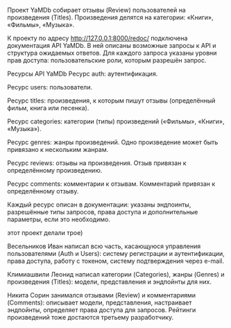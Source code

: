 Проект YaMDb собирает отзывы (Review) пользователей на произведения (Titles). Произведения делятся на категории: «Книги», «Фильмы», «Музыка».

К проекту по адресу http://127.0.0.1:8000/redoc/ подключена документация API YaMDb. В ней описаны возможные запросы к API и структура ожидаемых ответов. Для каждого запроса указаны уровни прав доступа: пользовательские роли, которым разрешён запрос.

Ресурсы API YaMDb Ресурс auth: аутентификация.

Ресурс users: пользователи.

Ресурс titles: произведения, к которым пишут отзывы (определённый фильм, книга или песенка).

Ресурс categories: категории (типы) произведений («Фильмы», «Книги», «Музыка»).

Ресурс genres: жанры произведений. Одно произведение может быть привязано к нескольким жанрам.

Ресурс reviews: отзывы на произведения. Отзыв привязан к определённому произведению.

Ресурс comments: комментарии к отзывам. Комментарий привязан к определённому отзыву.

Каждый ресурс описан в документации: указаны эндпоинты, разрешённые типы запросов, права доступа и дополнительные параметры, если это необходимо.

этот проект делали трое)

Весельников Иван написал всю часть, касающуюся управления пользователями (Auth и Users): систему регистрации и аутентификации, права доступа, работу с токеном, систему подтверждения через e-mail.

Климиашвили Леонид написал категории (Categories), жанры (Genres) и произведения (Titles): модели, представления и эндпойнты для них.

Никита Сорин занимался отзывами (Review) и комментариями (Comments): описывает модели, представления, настраивает эндпойнты, определяет права доступа для запросов. Рейтинги произведений тоже достаются третьему разработчику.